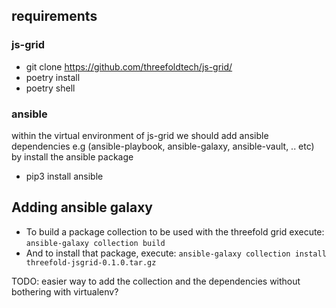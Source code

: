 ## requirements

### js-grid
- git clone https://github.com/threefoldtech/js-grid/
- poetry install
- poetry shell

### ansible
within the virtual environment of js-grid we should add ansible dependencies e.g (ansible-playbook, ansible-galaxy, ansible-vault, .. etc) by install the ansible package

- pip3 install ansible

## Adding ansible galaxy

- To build a package collection to be used with the threefold grid execute: `ansible-galaxy collection build`
- And to install that package, execute: `ansible-galaxy collection install threefold-jsgrid-0.1.0.tar.gz`


TODO: easier way to add the collection and the dependencies without bothering with virtualenv?